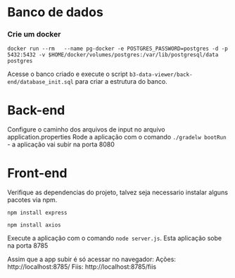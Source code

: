 # Banco de dados
### Crie um docker 

```
docker run --rm   --name pg-docker -e POSTGRES_PASSWORD=postgres -d -p 5432:5432 -v $HOME/docker/volumes/postgres:/var/lib/postgresql/data  postgres
```

Acesse o banco criado e execute o script `b3-data-viewer/back-end/database_init.sql` para criar a estrutura do banco.

# Back-end

Configure o caminho dos arquivos de input no arquivo application.properties
Rode a aplicação com o comando `./gradelw bootRun` - a aplicação vai subir na porta 8080

# Front-end

Verifique as dependencias do projeto, talvez seja necessario instalar alguns pacotes via npm.
```
npm install express

npm install axios
``` 
Execute a aplicação com o comando `node server.js`. Esta aplicação sobe na porta 8785

Assim que a app subir é só acessar no navegador:
Ações: http://localhost:8785/
Fiis: http://localhost:8785/fiis
